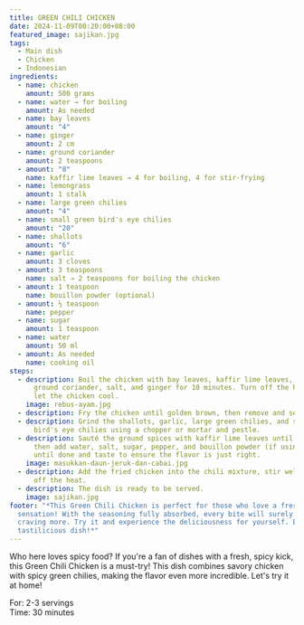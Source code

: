 ```yaml
---
title: GREEN CHILI CHICKEN
date: 2024-11-09T00:20:00+08:00
featured_image: sajikan.jpg
tags:
  - Main dish
  - Chicken
  - Indonesian
ingredients:
  - name: chicken
    amount: 500 grams
  - name: water → for boiling
    amount: As needed
  - name: bay leaves
    amount: "4"
  - name: ginger
    amount: 2 cm
  - name: ground coriander
    amount: 2 teaspoons
  - amount: "8"
    name: kaffir lime leaves → 4 for boiling, 4 for stir-frying
  - name: lemongrass
    amount: 1 stalk
  - name: large green chilies
    amount: "4"
  - name: small green bird's eye chilies
    amount: "20"
  - name: shallots
    amount: "6"
  - name: garlic
    amount: 3 cloves
  - amount: 3 teaspoons
    name: salt → 2 teaspoons for boiling the chicken
  - amount: 1 teaspoon
    name: bouillon powder (optional)
  - amount: ½ teaspoon
    name: pepper
  - name: sugar
    amount: 1 teaspoon
  - name: water
    amount: 50 ml
  - amount: As needed
    name: cooking oil
steps:
  - description: Boil the chicken with bay leaves, kaffir lime leaves, lemongrass,
      ground coriander, salt, and ginger for 10 minutes. Turn off the heat and
      let the chicken cool.
    image: rebus-ayam.jpg
  - description: Fry the chicken until golden brown, then remove and set aside.
  - description: Grind the shallots, garlic, large green chilies, and small green
      bird's eye chilies using a chopper or mortar and pestle.
  - description: Sauté the ground spices with kaffir lime leaves until fragrant,
      then add water, salt, sugar, pepper, and bouillon powder (if using). Cook
      until done and taste to ensure the flavor is just right.
    image: masukkan-daun-jeruk-dan-cabai.jpg
  - description: Add the fried chicken into the chili mixture, stir well, and turn
      off the heat.
  - description: The dish is ready to be served.
    image: sajikan.jpg
footer: "*This Green Chili Chicken is perfect for those who love a fresh, spicy
  sensation! With the seasoning fully absorbed, every bite will surely leave you
  craving more. Try it and experience the deliciousness for yourself. Enjoy this
  tastilicious dish!*"
---
```

Who here loves spicy food? If you're a fan of dishes with a fresh, spicy kick, this Green Chili Chicken is a must-try! This dish combines savory chicken with spicy green chilies, making the flavor even more incredible. Let's try it at home!

For: 2-3 servings\
Time: 30 minutes
